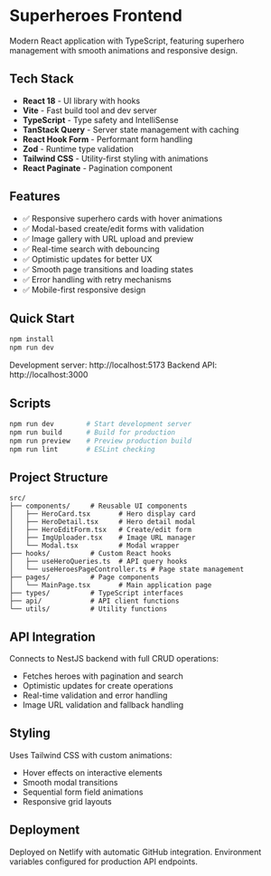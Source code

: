 # Superheroes Frontend

Modern React application with TypeScript, featuring superhero management with smooth animations and responsive design.

## Tech Stack

- **React 18** - UI library with hooks
- **Vite** - Fast build tool and dev server
- **TypeScript** - Type safety and IntelliSense
- **TanStack Query** - Server state management with caching
- **React Hook Form** - Performant form handling
- **Zod** - Runtime type validation
- **Tailwind CSS** - Utility-first styling with animations
- **React Paginate** - Pagination component

## Features

- ✅ Responsive superhero cards with hover animations
- ✅ Modal-based create/edit forms with validation
- ✅ Image gallery with URL upload and preview
- ✅ Real-time search with debouncing
- ✅ Optimistic updates for better UX
- ✅ Smooth page transitions and loading states
- ✅ Error handling with retry mechanisms
- ✅ Mobile-first responsive design

## Quick Start

```bash
npm install
npm run dev
```

Development server: http://localhost:5173
Backend API: http://localhost:3000

## Scripts

```bash
npm run dev        # Start development server
npm run build      # Build for production
npm run preview    # Preview production build
npm run lint       # ESLint checking
```

## Project Structure

```
src/
├── components/     # Reusable UI components
│   ├── HeroCard.tsx       # Hero display card
│   ├── HeroDetail.tsx     # Hero detail modal
│   ├── HeroEditForm.tsx   # Create/edit form
│   ├── ImgUploader.tsx    # Image URL manager
│   └── Modal.tsx          # Modal wrapper
├── hooks/          # Custom React hooks
│   ├── useHeroQueries.ts  # API query hooks
│   └── useHeroesPageController.ts # Page state management
├── pages/          # Page components
│   └── MainPage.tsx       # Main application page
├── types/          # TypeScript interfaces
├── api/            # API client functions
└── utils/          # Utility functions
```

## API Integration

Connects to NestJS backend with full CRUD operations:
- Fetches heroes with pagination and search
- Optimistic updates for create operations
- Real-time validation and error handling
- Image URL validation and fallback handling

## Styling

Uses Tailwind CSS with custom animations:
- Hover effects on interactive elements
- Smooth modal transitions
- Sequential form field animations
- Responsive grid layouts

## Deployment

Deployed on Netlify with automatic GitHub integration.
Environment variables configured for production API endpoints.

